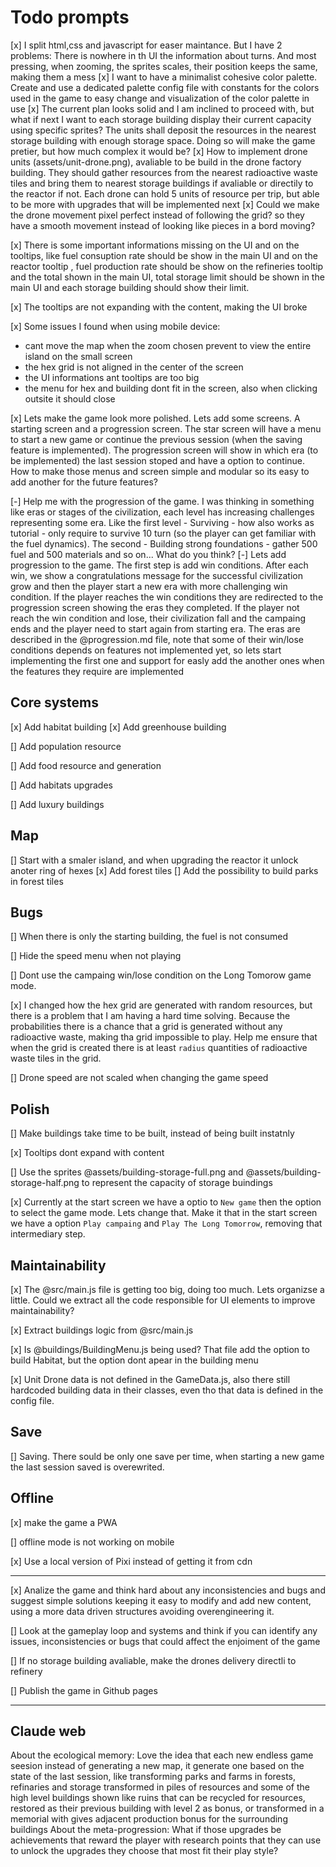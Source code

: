 
# Todo prompts

[x] I split html,css and javascript for easer maintance. But I have 2 problems: There is nowhere in th UI the information about turns. And most pressing, when zooming, the sprites scales, their position keeps the same, making them a mess
[x] I want to have a minimalist cohesive color palette. Create and use a dedicated palette config file with constants for the colors used in the game to easy change and visualization of the color palette in use
[x] The current plan looks solid and I am inclined to proceed with, but what if next I want to each storage building display their current capacity using specific sprites? The units shall deposit the resources in the nearest storage building with enough storage space. Doing so will make the game pretier, but how much complex it would be?
[x] How to implement drone units (assets/unit-drone.png), avaliable to be build in the drone factory building. They should gather resources from the nearest radioactive waste tiles and bring them to nearest storage buildings if avaliable or directily to the reactor if not. Each drone can hold 5 units of resource per trip, but able to be more with upgrades that will be implemented next
[x] Could we make the drone movement pixel perfect instead of following the grid? so they have a smooth movement instead of looking like pieces in a bord moving?

[x] There is some important informations missing on the UI and on the tooltips, like fuel consuption rate should be show in the main UI and on the reactor tooltip , fuel production rate should be show on the refineries tooltip and the total shown in the main UI, total storage limit should be shown in the main UI and each storage building should show their limit.

[x] The tooltips are not expanding with the content, making the UI broke

[x] Some issues I found when using mobile device:

- cant move the map when the zoom chosen prevent to view the entire island on the small screen
- the hex grid is not aligned in the center of the screen
- the UI informations ant tooltips are too big
- the menu for hex and building dont fit in the screen, also when clicking outsite it should close

[x] Lets make the game look more polished. Lets add some screens. A starting screen and a progression screen. The star screen will have a menu to start a new game or continue the previous session (when the saving feature is implemented). The progression screen will show in which era (to be implemented) the last session stoped and have a option to continue. How to make those menus and screen simple and modular so its easy to add another for the future features? 

[-] Help me with the progression of the game. I was thinking in something like eras or stages of the civilization, each level has increasing challenges representing some era. Like the first level - Surviving - how also works as tutorial - only require to survive 10 turn (so the player can get familiar with the fuel dynamics). The second - Building strong foundations - gather 500 fuel and 500 materials and so on... What do you think?
[-] Lets add progression to the game. The first step is add win conditions. After each win, we show a congratulations message for the successful civilization grow and then the player start a new era with more challenging win condition. If the player reaches the win conditions they are redirected to the progression screen showing the eras they completed. If the player not reach the win condition and lose, their civilization fall and the campaing ends and the player need to start again from starting era. The eras are described in the @progression.md file, note that some of their win/lose conditions depends on features not implemented yet, so lets start implementing the first one and support for easly add the another ones when the features they require are implemented

## Core systems

[x] Add habitat building
[x] Add greenhouse building

[] Add population resource

[] Add food resource and generation

[] Add habitats upgrades

[] Add luxury buildings

## Map

[] Start with a smaler island, and when upgrading the reactor it unlock anoter ring of hexes
[x] Add forest tiles
[] Add the possibility to build parks in forest tiles

## Bugs

[] When there is only the starting building, the fuel is not consumed

[] Hide the speed menu when not playing

[] Dont use the campaing win/lose condition on the Long Tomorow game mode.

[x] I changed how the hex grid are generated with random resources, but there is a problem that I am having a hard time solving. Because the probabilities there is a chance that a grid is generated without any radioactive waste, making tha grid impossible to play. Help me ensure that when the grid is created there is at least `radius` quantities of radioactive waste tiles in the grid.

[] Drone speed are not scaled when changing the game speed

## Polish

[] Make buildings take time to be built, instead of being built instatnly

[x] Tooltips dont expand with content

[] Use the sprites @assets/building-storage-full.png and @assets/building-storage-half.png to represent the capacity of storage buindings

[x] Currently at the start screen we have a optio to `New game` then the option to select the game mode. Lets change that. Make it that in the start screen we have a option `Play campaing` and `Play The Long Tomorrow`, removing that intermediary step.

## Maintainability

[x] The @src/main.js file is getting too big, doing too much. Lets organizse a little. Could we extract all the code responsible for UI elements to improve maintainability?

[x] Extract buildings logic from @src/main.js

[x] Is @buildings/BuildingMenu.js being used? That file add the option to build Habitat, but the option dont apear in the building menu

[x] Unit Drone data is not defined in the GameData.js, also there still hardcoded building data in their classes, even tho that data is defined in the config file.

## Save

[] Saving. There sould be only one save per time, when starting a new game the last session saved is overewrited.

## Offline

[x] make the game a PWA

[] offline mode is not working on mobile

[x] Use a local version of Pixi instead of getting it from cdn

---

[x] Analize the game and think hard about any inconsistencies and bugs and suggest simple solutions keeping it easy to modify and add new content, using a more data driven structures avoiding overengineering it.

[] Look at the gameplay loop and systems and think if you can identify any issues, inconsistencies or bugs that could affect the enjoiment of the game

[] If no storage building avaliable, make the drones delivery directli to refinery

[] Publish the game in Github pages

---

## Claude web

About the ecological memory:
Love the idea that each new endless game seesion instead of generating a new map, it generate one based on the state of the last session, like transforming parks and farms in forests, refinaries and storage transformed in piles of resources and some of the high level buildings shown like ruins that can be recycled for resources, restored as their previous building with level 2 as bonus, or transformed in a memorial with gives adjacent production bonus for the surrounding buildings
About the meta-progression:
What if those upgrades be achievements that reward the player with research points that they can use to unlock the upgrades they choose that most fit their play style?
